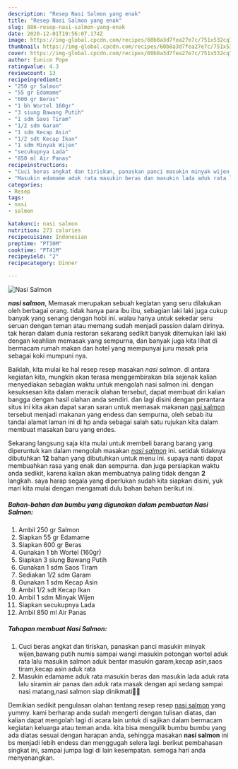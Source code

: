 ```yaml
---
description: "Resep Nasi Salmon yang enak"
title: "Resep Nasi Salmon yang enak"
slug: 886-resep-nasi-salmon-yang-enak
date: 2020-12-01T19:56:07.174Z
image: https://img-global.cpcdn.com/recipes/60b8a3d7fea27e7c/751x532cq70/nasi-salmon-foto-resep-utama.jpg
thumbnail: https://img-global.cpcdn.com/recipes/60b8a3d7fea27e7c/751x532cq70/nasi-salmon-foto-resep-utama.jpg
cover: https://img-global.cpcdn.com/recipes/60b8a3d7fea27e7c/751x532cq70/nasi-salmon-foto-resep-utama.jpg
author: Eunice Pope
ratingvalue: 4.3
reviewcount: 13
recipeingredient:
- "250 gr Salmon"
- "55 gr Edamame"
- "600 gr Beras"
- "1 bh Wortel 160gr"
- "3 siung Bawang Putih"
- "1 sdm Saos Tiram"
- "1/2 sdm Garam"
- "1 sdm Kecap Asin"
- "1/2 sdt Kecap Ikan"
- "1 sdm Minyak Wijen"
- "secukupnya Lada"
- "850 ml Air Panas"
recipeinstructions:
- "Cuci beras angkat dan tiriskan, panaskan panci masukin minyak wijen,bawang putih numis sampai wangi masukin potongan wortel aduk rata lalu masukin salmon aduk bentar masukin garam,kecap asin,saos tiram,kecap asin aduk rata"
- "Masukin edamame aduk rata masukin beras dan masukin lada aduk rata lalu siramin air panas dan aduk rata masak dengan api sedang sampai nasi matang,nasi salmon siap dinikmati✌🏻"
categories:
- Resep
tags:
- nasi
- salmon

katakunci: nasi salmon 
nutrition: 273 calories
recipecuisine: Indonesian
preptime: "PT30M"
cooktime: "PT41M"
recipeyield: "2"
recipecategory: Dinner

---
```



![Nasi Salmon](https://img-global.cpcdn.com/recipes/60b8a3d7fea27e7c/751x532cq70/nasi-salmon-foto-resep-utama.jpg)

<b><i>nasi salmon</i></b>, Memasak merupakan sebuah kegiatan yang seru dilakukan oleh berbagai orang. tidak hanya para ibu ibu, sebagian laki laki juga cukup banyak yang senang dengan hobi ini. walau hanya untuk sekedar seru seruan dengan teman atau memang sudah menjadi passion dalam dirinya. tak heran dalam dunia restoran sekarang sedikit banyak ditemukan laki laki dengan keahlian memasak yang sempurna, dan banyak juga kita lihat di bermacam rumah makan dan hotel yang mempunyai juru masak pria sebagai koki mumpuni nya.



Baiklah, kita mulai ke hal resep resep masakan <i>nasi salmon</i>. di antara kegiatan kita, mungkin akan terasa menggembirakan bila sejenak kalian menyediakan sebagian waktu untuk mengolah nasi salmon ini. dengan kesuksesan kita dalam meracik olahan tersebut, dapat membuat diri kalian bangga dengan hasil olahan anda sendiri. dan lagi disini dengan perantara situs ini kita akan dapat saran saran untuk memasak makanan <u>nasi salmon</u> tersebut menjadi makanan yang endess dan sempurna, oleh sebab itu tandai alamat laman ini di hp anda sebagai salah satu rujukan kita dalam membuat masakan baru yang endes.


Sekarang langsung saja kita mulai untuk membeli barang barang yang diperuntuk kan dalam mengolah masakan <u><i>nasi salmon</i></u> ini. setidak tidaknya dibutuhkan <b>12</b> bahan yang dibutuhkan untuk menu ini. supaya nanti dapat membuahkan rasa yang enak dan sempurna. dan juga persiapkan waktu anda sedikit, karena kalian akan membuatnya paling tidak dengan <b>2</b> langkah. saya harap segala yang diperlukan sudah kita siapkan disini, yuk mari kita mulai dengan mengamati dulu bahan bahan berikut ini.

<!--inarticleads1-->

##### Bahan-bahan dan bumbu yang digunakan dalam pembuatan Nasi Salmon:

1. Ambil 250 gr Salmon
1. Siapkan 55 gr Edamame
1. Siapkan 600 gr Beras
1. Gunakan 1 bh Wortel (160gr)
1. Siapkan 3 siung Bawang Putih
1. Gunakan 1 sdm Saos Tiram
1. Sediakan 1/2 sdm Garam
1. Gunakan 1 sdm Kecap Asin
1. Ambil 1/2 sdt Kecap Ikan
1. Ambil 1 sdm Minyak Wijen
1. Siapkan secukupnya Lada
1. Ambil 850 ml Air Panas




<!--inarticleads2-->

##### Tahapan membuat Nasi Salmon:

1. Cuci beras angkat dan tiriskan, panaskan panci masukin minyak wijen,bawang putih numis sampai wangi masukin potongan wortel aduk rata lalu masukin salmon aduk bentar masukin garam,kecap asin,saos tiram,kecap asin aduk rata
1. Masukin edamame aduk rata masukin beras dan masukin lada aduk rata lalu siramin air panas dan aduk rata masak dengan api sedang sampai nasi matang,nasi salmon siap dinikmati✌🏻




Demikian sedikit pengulasan olahan tentang resep resep <u>nasi salmon</u> yang yummy. kami berharap anda sudah mengerti dengan tulisan diatas, dan kalian dapat mengolah lagi di acara lain untuk di sajikan dalam bermacam kegiatan keluarga atau teman anda. kita bisa mengulik bumbu bumbu yang ada diatas sesuai dengan harapan anda, sehingga masakan <b>nasi salmon</b> ini bs menjadi lebih endess dan menggugah selera lagi. berikut pembahasan singkat ini, sampai jumpa lagi di lain kesempatan. semoga hari anda menyenangkan.
